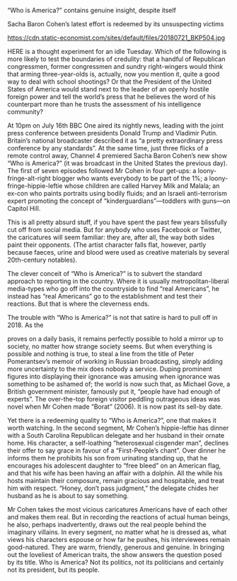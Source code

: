 “Who is America?” contains genuine insight, despite itself

Sacha Baron Cohen’s latest effort is redeemed by its unsuspecting victims

https://cdn.static-economist.com/sites/default/files/20180721_BKP504.jpg

HERE is a thought experiment for an idle Tuesday. Which of the following is more likely to test the boundaries of credulity: that a handful of Republican congressmen, former congressmen and sundry right-wingers would think that arming three-year-olds is, actually, now you mention it, quite a good way to deal with school shootings? Or that the President of the United States of America would stand next to the leader of an openly hostile foreign power and tell the world’s press that he believes the word of his counterpart more than he trusts the assessment of his intelligence community?

At 10pm on July 16th BBC One aired its nightly news, leading with the joint press conference between presidents Donald Trump and Vladimir Putin. Britain’s national broadcaster described it as “a pretty extraordinary press conference by any standards”. At the same time, just three flicks of a remote control away, Channel 4 premiered Sacha Baron Cohen’s new show “Who is America?” (it was broadcast in the United States the previous day). The first of seven episodes followed Mr Cohen in four get-ups: a loony-fringe-alt-right blogger who wants everybody to be part of the 1%; a loony-fringe-hippie-leftie whose children are called Harvey Milk and Malala; an ex-con who paints portraits using bodily fluids; and an Israeli anti-terrorism expert promoting the concept of “kinderguardians”—toddlers with guns—on Capitol Hill.

This is all pretty absurd stuff, if you have spent the past few years blissfully cut off from social media. But for anybody who uses Facebook or Twitter, the caricatures will seem familiar: they are, after all, the way both sides paint their opponents. (The artist character falls flat, however, partly because faeces, urine and blood were used as creative materials by several 20th-century notables).

The clever conceit of “Who is America?” is to subvert the standard approach to reporting in the country. Where it is usually metropolitan-liberal media-types who go off into the countryside to find “real Americans”, he instead has “real Americans” go to the establishment and test their reactions. But that is where the cleverness ends.

The trouble with “Who is America?” is not that satire is hard to pull off in 2018. As the 

 proves on a daily basis, it remains perfectly possible to hold a mirror up to society, no matter how strange society seems. But when everything is possible and nothing is true, to steal a line from the title of Peter Pomerantsev’s memoir of working in Russian broadcasting, simply adding more uncertainty to the mix does nobody a service. Duping prominent figures into displaying their ignorance was amusing when ignorance was something to be ashamed of; the world is now such that, as Michael Gove, a British government minister, famously put it, “people have had enough of experts”. The over-the-top foreign visitor peddling outrageous ideas was novel when Mr Cohen made “Borat” (2006). It is now past its sell-by date.

Yet there is a redeeming quality to “Who is America?”, one that makes it worth watching. In the second segment, Mr Cohen’s hippie-leftie has dinner with a South Carolina Republican delegate and her husband in their ornate home. His character, a self-loathing “heterosexual cisgender man”, declines their offer to say grace in favour of a “First-People’s chant”. Over dinner he informs them he prohibits his son from urinating standing up, that he encourages his adolescent daughter to “free bleed” on an American flag, and that his wife has been having an affair with a dolphin. All the while his hosts maintain their composure, remain gracious and hospitable, and treat him with respect. “Honey, don’t pass judgment,” the delegate chides her husband as he is about to say something.

Mr Cohen takes the most vicious caricatures Americans have of each other and makes them real. But in recording the reactions of actual human beings, he also, perhaps inadvertently, draws out the real people behind the imaginary villains. In every segment, no matter what he is dressed as, what views his characters espouse or how far he pushes, his interviewees remain good-natured. They are warm, friendly, generous and genuine. In bringing out the loveliest of American traits, the show answers the question posed by its title. Who is America? Not its politics, not its politicians and certainly not its president, but its people.